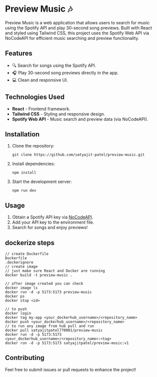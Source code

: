 # Preview Music 🎶

Preview Music is a web application that allows users to search for music using the Spotify API and play 30-second song previews. 
Built with React and styled using Tailwind CSS, this project uses the Spotify Web API via NoCodeAPI for efficient music searching and preview functionality.

## Features
- 🔍 Search for songs using the Spotify API.
- 🎧 Play 30-second song previews directly in the app.
- 💻 Clean and responsive UI.

## Technologies Used
- **React** - Frontend framework.
- **Tailwind CSS** - Styling and responsive design.
- **Spotify Web API** - Music search and preview data (via NoCodeAPI).

## Installation
1. Clone the repository:
    ```
    git clone https://github.com/satyajit-patel/preview-music.git
    ```
2. Install dependencies:
    ```
    npm install
    ```
3. Start the development server:
    ```
    npm run dev
    ```

## Usage
1. Obtain a Spotify API key via [NoCodeAPI](https://nocodeapi.com).
2. Add your API key to the environment file.
3. Search for songs and enjoy previews!

## dockerize steps
```
// create Dockerfile
Dockerfile
.dockerignore
// create image
// just make sure React and Docker are running
docker build -t preview-music .

// after image created you can check
docker image ls
docker run -d -p 5173:5173 preview-music
docker ps
docker stop <id>

// to push
docker login
docker tag my-app <your_dockerhub_username>/<repository_name>
docker push <your_dockerhub_username>/<repository_name>
// to run any image from hub pull and run
docker pull satyajitpatel770001/preview-music
docker run -d -p 5173:5173 <your_dockerhub_username>/<repository_name>:<tag>
docker run -d -p 5173:5173 satyajitpatel/preview-music:v1
```

## Contributing
Feel free to submit issues or pull requests to enhance the project!


